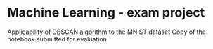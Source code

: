 # Machine Learning - exam project
Applicability of DBSCAN algorithm to the MNIST dataset
Copy of the notebook submitted for evaluation
